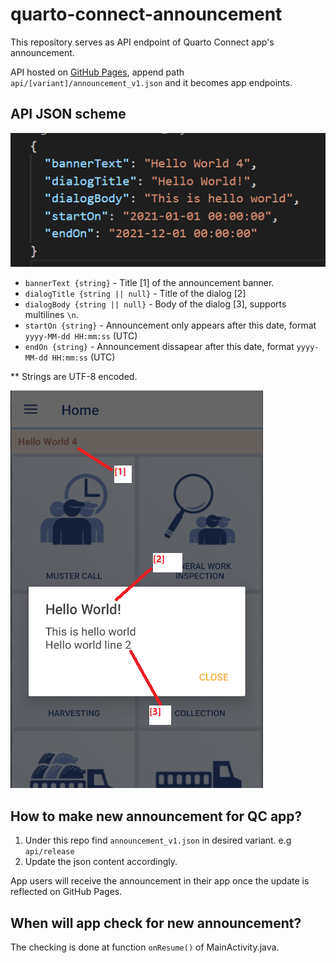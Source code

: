 # quarto-connect-announcement

This repository serves as API endpoint of Quarto Connect app's announcement.

API hosted on [GitHub Pages](https://lintramax.github.io/quarto-connect-announcement/), append path `api/[variant]/announcement_v1.json` and it becomes app endpoints.


## API JSON scheme

![](docs/res/v1_scheme.png)

- `bannerText {string}` - Title [1] of the announcement banner.
- `dialogTitle {string || null}` - Title of the dialog [2] 
- `dialogBody {string || null}` - Body of the dialog [3], supports multilines `\n`.
- `startOn {string}` - Announcement only appears after this date, format `yyyy-MM-dd HH:mm:ss` (UTC)
- `endOn {string}` - Announcement dissapear after this date, format `yyyy-MM-dd HH:mm:ss` (UTC)

** Strings are UTF-8 encoded.

![](docs/res/announcement_sample.png)

## How to make new announcement for QC app?

1. Under this repo find `announcement_v1.json` in desired variant. e.g `api/release`
2. Update the json content accordingly.

App users will receive the announcement in their app once the update is reflected on GitHub Pages.

## When will app check for new announcement?

The checking is done at function `onResume()` of MainActivity.java.

